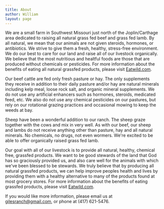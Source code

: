 ```yaml
---
title: About
author: William
layout: page
---
```

 
We are a small farm in Southwest Missouri just north of the Joplin/Carthage area dedicated to raising all natural grass fed beef and grass fed lamb.  By all natural, we mean that our animals are not given steroids, hormones, or antibiotics.  We strive to give them a fresh, healthy, stress-free environment.  We do our best to care for our land and raise all of our livestock organically.  We believe that the most nutritious and healtful foods are those that are produced without chemicals or pesticides.  For more information about the benefits of eating all natural grassfed products, please visit [Eatwild.com][1]. 

Our beef cattle are fed only fresh pasture or hay.  The only supplements they receive in addition to their daily pasture and/or hay are natural minerals including kelp meal, loose rock salt, and organic mineral supplements.  We do not use any artificial enhancers such as hormones, steroids, medicated feed, etc.  We also do not use any chemical pesticides on our pastures, but rely on our rotational grazing practices and occasional mowing to keep the weeds at bay. 

Sheep have been a wonderful addition to our ranch.  The sheep graze together with the cows and mix in very well.  As with our beef, our sheep and lambs do not receive anything other than pasture, hay and all natural minerals.  No chemicals, no drugs, not even wormers.  We're excited to be able to offer organically raised grass fed lamb. 

Our goal with all of our livestock is to provide all natural, healthy, chemical free, grassfed products.  We want to be good stewards of the land that God has so graciously provided us, and also care well for the animals with which we've been blessed to be stewards.  We truly believe that by producing all natural grassfed products, we can help improve peoples health and lives by providing them with a healthy alternative to many of the products found at most grocery stores.  For more information about the benefits of eating grassfed products, please visit [Eatwild.com][1]. 

If you would like more information, please email us at [gilesranch@gmail.com][2], or phone at (417) 621-5476.	

[1]: http://www.eatwild.com
[2]: mailto:gilesranch.com